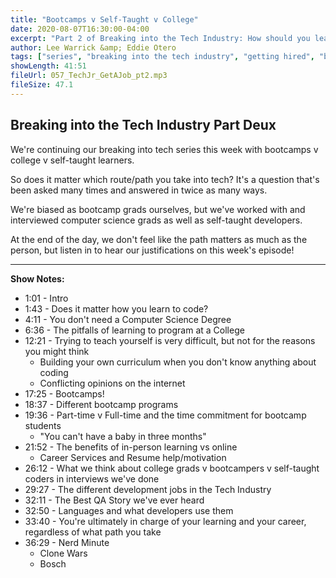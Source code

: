 ```yaml
---
title: "Bootcamps v Self-Taught v College"
date: 2020-08-07T16:30:00-04:00
excerpt: "Part 2 of Breaking into the Tech Industry: How should you learn? Does it matter if you do a bootcamp instead of getting a college degree?"
author: Lee Warrick &amp; Eddie Otero
tags: ["series", "breaking into the tech industry", "getting hired", "bootcamps"]
showLength: 41:51
fileUrl: 057_TechJr_GetAJob_pt2.mp3
fileSize: 47.1
---
```


## Breaking into the Tech Industry Part Deux

We're continuing our breaking into tech series this week with bootcamps v college v self-taught learners.

So does it matter which route/path you take into tech? It's a question that's been asked many times and answered in twice as many ways.

We're biased as bootcamp grads ourselves, but we've worked with and interviewed computer science grads as well as self-taught developers. 

At the end of the day, we don't feel like the path matters as much as the person, but listen in to hear our justifications on this week's episode!

---

**Show Notes:**

* 1:01 - Intro
* 1:43 - Does it matter how you learn to code?
* 4:11 - You don't need a Computer Science Degree
* 6:36 - The pitfalls of learning to program at a College
* 12:21 - Trying to teach yourself is very difficult, but not for the reasons you might think
  * Building your own curriculum when you don't know anything about coding
  * Conflicting opinions on the internet
* 17:25 - Bootcamps!
* 18:37 - Different bootcamp programs
* 19:36 - Part-time v Full-time and the time commitment for bootcamp students
  * "You can't have a baby in three months"
* 21:52 - The benefits of in-person learning vs online
  * Career Services and Resume help/motivation
* 26:12 - What we think about college grads v bootcampers v self-taught coders in interviews we've done
* 29:27 - The different development jobs in the Tech Industry
* 32:11 - The Best QA Story we've ever heard
* 32:50 - Languages and what developers use them
* 33:40 - You're ultimately in charge of your learning and your career, regardless of what path you take
* 36:29 - Nerd Minute
  * Clone Wars
  * Bosch
